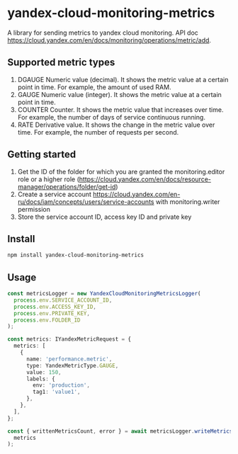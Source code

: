 # yandex-cloud-monitoring-metrics

A library for sending metrics to yandex cloud monitoring.
API doc https://cloud.yandex.com/en/docs/monitoring/operations/metric/add.

## Supported metric types

1. DGAUGE Numeric value (decimal). It shows the metric value at a certain point in time. For example, the amount of used RAM.
2. GAUGE Numeric value (integer). It shows the metric value at a certain point in time.
3. COUNTER Counter. It shows the metric value that increases over time. For example, the number of days of service continuous running.
4. RATE Derivative value. It shows the change in the metric value over time. For example, the number of requests per second.

## Getting started

1. Get the ID of the folder for which you are granted the monitoring.editor role or a higher role (https://cloud.yandex.com/en/docs/resource-manager/operations/folder/get-id)
2. Create a service account https://cloud.yandex.com/en-ru/docs/iam/concepts/users/service-accounts with monitoring.writer permission
3. Store the service account ID, access key ID and private key

## Install

```bash
npm install yandex-cloud-monitoring-metrics
```

## Usage

```ts
const metricsLogger = new YandexCloudMonitoringMetricsLogger(
  process.env.SERVICE_ACCOUNT_ID,
  process.env.ACCESS_KEY_ID,
  process.env.PRIVATE_KEY,
  process.env.FOLDER_ID
);

const metrics: IYandexMetricRequest = {
  metrics: [
    {
      name: 'performance.metric',
      type: YandexMetricType.GAUGE,
      value: 150,
      labels: {
        env: 'production',
        tag1: 'value1',
      },
    },
  ],
};

const { writtenMetricsCount, error } = await metricsLogger.writeMetrics(
  metrics
);
```
